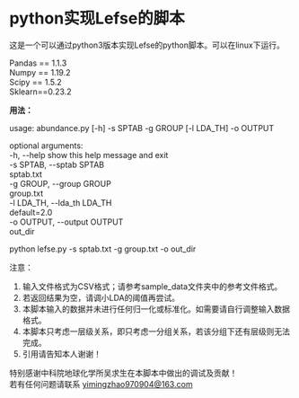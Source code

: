 # python实现Lefse的脚本
这是一个可以通过python3版本实现Lefse的python脚本。可以在linux下运行。

Pandas == 1.1.3  
Numpy == 1.19.2  
Scipy == 1.5.2  
Sklearn==0.23.2  

  
**用法：**  

usage: abundance.py [-h] -s SPTAB -g GROUP [-l LDA_TH] -o OUTPUT  

optional arguments:  
  -h, --help            show this help message and exit  
  -s SPTAB, --sptab SPTAB  
                        sptab.txt  
  -g GROUP, --group GROUP  
                        group.txt  
  -l LDA_TH, --lda_th LDA_TH  
                        default=2.0  
  -o OUTPUT, --output OUTPUT  
                        out_dir  
  
python lefse.py -s sptab.txt -g group.txt  -o out_dir  
  
  
注意：  
1. 输入文件格式为CSV格式；请参考sample_data文件夹中的参考文件格式。  
2. 若返回结果为空，请调小LDA的阈值再尝试。  
3. 本脚本输入的数据并未进行任何归一化或标准化。如需要请自行调整输入数据格式。  
4. 本脚本只考虑一层级关系，即只考虑一分组关系，若该分组下还有层级则无法完成。  
5. 引用请告知本人谢谢！  
   
特别感谢中科院地球化学所吴求生在本脚本中做出的调试及贡献！  
若有任何问题请联系 yimingzhao970904@163.com
